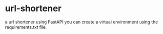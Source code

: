 # url-shortener
a url shortener using FastAPI
you can create a virtual environment using the requirements.txt file.
